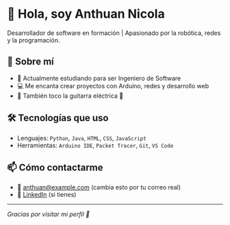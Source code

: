 # 👋 Hola, soy Anthuan Nicola
Desarrollador de software en formación | Apasionado por la robótica, redes y la programación.

## 🚀 Sobre mí
- 🔭 Actualmente estudiando para ser Ingeniero de Software
- 💻 Me encanta crear proyectos con Arduino, redes y desarrollo web
- 🎸 También toco la guitarra eléctrica 🎵

## 🛠️ Tecnologías que uso
- Lenguajes: `Python`, `Java`, `HTML`, `CSS`, `JavaScript`
- Herramientas: `Arduino IDE`, `Packet Tracer`, `Git`, `VS Code`

## 📫 Cómo contactarme
- 📧 anthuan@example.com (cambia esto por tu correo real)
- 💼 [LinkedIn](https://linkedin.com/in/anthuan) (si tienes)

---
_Gracias por visitar mi perfil 💙_

